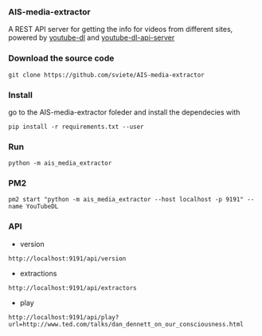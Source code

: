 ### AIS-media-extractor

A REST API server for getting the info for videos from different sites, powered by [youtube-dl](http://rg3.github.io/youtube-dl/) and [youtube-dl-api-server](https://youtube-dl-api-server.readthedocs.io/)


### Download the source code

```
git clone https://github.com/sviete/AIS-media-extractor
```

### Install
go to the AIS-media-extractor foleder and install the dependecies with

```
pip install -r requirements.txt --user
```


### Run

```
python -m ais_media_extractor
```

### PM2

```
pm2 start "python -m ais_media_extractor --host localhost -p 9191" --name YouTubeDL
```

### API

- version
```
http://localhost:9191/api/version
```

- extractions
```
http://localhost:9191/api/extractors
```

- play
```
http://localhost:9191/api/play?url=http://www.ted.com/talks/dan_dennett_on_our_consciousness.html
```
